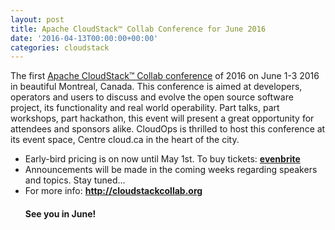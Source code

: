 ```yaml
---
layout: post
title: Apache CloudStack™ Collab Conference for June 2016
date: '2016-04-13T00:00:00+00:00'
categories: cloudstack
---
```

The first <a href="http://cloudstackcollab.org">Apache CloudStack™ Collab conference</a> of 2016 on June 1-3 2016 in beautiful Montreal, Canada. This conference is aimed at developers, operators and users to discuss and evolve the open source software project, its functionality and real world operability. Part talks, part workshops, part hackathon, this event will present a great opportunity for attendees and sponsors alike. CloudOps is thrilled to host this conference at its event space, Centre cloud.ca in the heart of the city.

<ul>
<li>Early-bird pricing is on now until May 1st. To buy tickets: <b><a href="https://www.eventbrite.ca/e/apache-cloudstacktm-conference-montreal-2016-tickets-23815552960">evenbrite</a></b></li>
<li>Announcements will be made in the coming weeks regarding speakers and topics. Stay tuned…</li>
<li>For more info: <b><a href="http://cloudstackcollab.org">http://cloudstackcollab.org</a></b></li>

<h4>See you in June!</h4>
